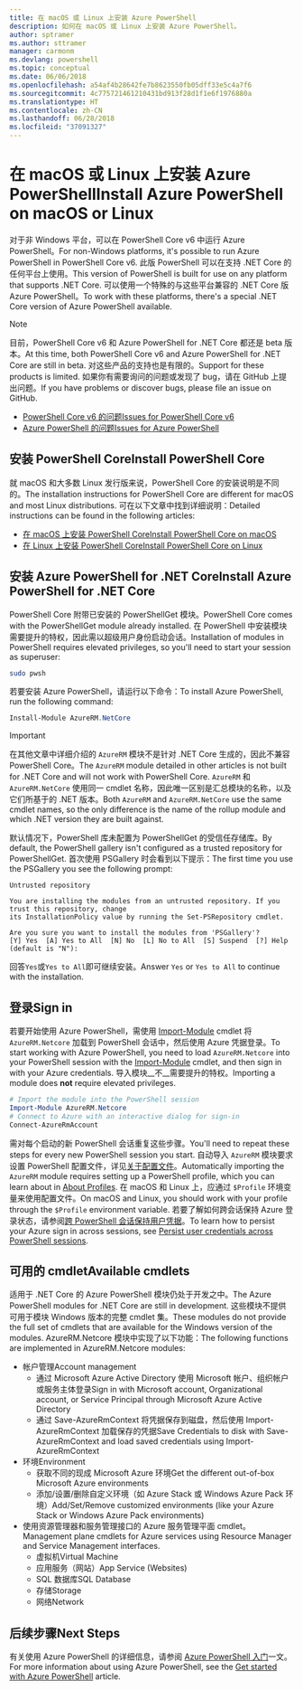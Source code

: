 ```yaml
---
title: 在 macOS 或 Linux 上安装 Azure PowerShell
description: 如何在 macOS 或 Linux 上安装 Azure PowerShell。
author: sptramer
ms.author: sttramer
manager: carmonm
ms.devlang: powershell
ms.topic: conceptual
ms.date: 06/06/2018
ms.openlocfilehash: a54af4b28642fe7b8623550fb05dff33e5c4a7f6
ms.sourcegitcommit: 4c775721461210431bd913f28d1f1e6f1976880a
ms.translationtype: HT
ms.contentlocale: zh-CN
ms.lasthandoff: 06/28/2018
ms.locfileid: "37091327"
---
```

# <a name="install-azure-powershell-on-macos-or-linux"></a><span data-ttu-id="48a12-103">在 macOS 或 Linux 上安装 Azure PowerShell</span><span class="sxs-lookup"><span data-stu-id="48a12-103">Install Azure PowerShell on macOS or Linux</span></span>

<span data-ttu-id="48a12-104">对于非 Windows 平台，可以在 PowerShell Core v6 中运行 Azure PowerShell。</span><span class="sxs-lookup"><span data-stu-id="48a12-104">For non-Windows platforms, it's possible to run Azure PowerShell in PowerShell Core v6.</span></span> <span data-ttu-id="48a12-105">此版 PowerShell 可以在支持 .NET Core 的任何平台上使用。</span><span class="sxs-lookup"><span data-stu-id="48a12-105">This version of PowerShell is built for use on any platform that supports .NET Core.</span></span> <span data-ttu-id="48a12-106">可以使用一个特殊的与这些平台兼容的 .NET Core 版 Azure PowerShell。</span><span class="sxs-lookup"><span data-stu-id="48a12-106">To work with these platforms, there's a special .NET Core version of Azure PowerShell available.</span></span>

> [!NOTE]
> <span data-ttu-id="48a12-107">目前，PowerShell Core v6 和 Azure PowerShell for .NET Core 都还是 beta 版本。</span><span class="sxs-lookup"><span data-stu-id="48a12-107">At this time, both PowerShell Core v6 and Azure PowerShell for .NET Core are still in beta.</span></span>
> <span data-ttu-id="48a12-108">对这些产品的支持也是有限的。</span><span class="sxs-lookup"><span data-stu-id="48a12-108">Support for these products is limited.</span></span> <span data-ttu-id="48a12-109">如果你有需要询问的问题或发现了 bug，请在 GitHub 上提出问题。</span><span class="sxs-lookup"><span data-stu-id="48a12-109">If you have problems or discover bugs, please file an issue on GitHub.</span></span>
>
> * [<span data-ttu-id="48a12-110">PowerShell Core v6 的问题</span><span class="sxs-lookup"><span data-stu-id="48a12-110">Issues for PowerShell Core v6</span></span>](https://github.com/PowerShell/PowerShell/issues)
> * [<span data-ttu-id="48a12-111">Azure PowerShell 的问题</span><span class="sxs-lookup"><span data-stu-id="48a12-111">Issues for Azure PowerShell</span></span>](https://github.com/azure/azure-docs-powershell/issues)

## <a name="install-powershell-core"></a><span data-ttu-id="48a12-112">安装 PowerShell Core</span><span class="sxs-lookup"><span data-stu-id="48a12-112">Install PowerShell Core</span></span>

<span data-ttu-id="48a12-113">就 macOS 和大多数 Linux 发行版来说，PowerShell Core 的安装说明是不同的。</span><span class="sxs-lookup"><span data-stu-id="48a12-113">The installation instructions for PowerShell Core are different for macOS and most Linux distributions.</span></span>
<span data-ttu-id="48a12-114">可在以下文章中找到详细说明：</span><span class="sxs-lookup"><span data-stu-id="48a12-114">Detailed instructions can be found in the following articles:</span></span>

- [<span data-ttu-id="48a12-115">在 macOS 上安装 PowerShell Core</span><span class="sxs-lookup"><span data-stu-id="48a12-115">Install PowerShell Core on macOS</span></span>](/powershell/scripting/setup/installing-powershell-core-on-macos)
- [<span data-ttu-id="48a12-116">在 Linux 上安装 PowerShell Core</span><span class="sxs-lookup"><span data-stu-id="48a12-116">Install PowerShell Core on Linux</span></span>](/powershell/scripting/setup/installing-powershell-core-on-linux)

## <a name="install-azure-powershell-for-net-core"></a><span data-ttu-id="48a12-117">安装 Azure PowerShell for .NET Core</span><span class="sxs-lookup"><span data-stu-id="48a12-117">Install Azure PowerShell for .NET Core</span></span>

<span data-ttu-id="48a12-118">PowerShell Core 附带已安装的 PowerShellGet 模块。</span><span class="sxs-lookup"><span data-stu-id="48a12-118">PowerShell Core comes with the PowerShellGet module already installed.</span></span> <span data-ttu-id="48a12-119">在 PowerShell 中安装模块需要提升的特权，因此需以超级用户身份启动会话。</span><span class="sxs-lookup"><span data-stu-id="48a12-119">Installation of modules in PowerShell requires elevated privileges, so you'll need to start your session as superuser:</span></span>

```bash
sudo pwsh
```

<span data-ttu-id="48a12-120">若要安装 Azure PowerShell，请运行以下命令：</span><span class="sxs-lookup"><span data-stu-id="48a12-120">To install Azure PowerShell, run the following command:</span></span>

```powershell
Install-Module AzureRM.NetCore
```

> [!IMPORTANT]
> <span data-ttu-id="48a12-121">在其他文章中详细介绍的 `AzureRM` 模块不是针对 .NET Core 生成的，因此不兼容 PowerShell Core。</span><span class="sxs-lookup"><span data-stu-id="48a12-121">The `AzureRM` module detailed in other articles is not built for .NET Core and will not work with PowerShell Core.</span></span> <span data-ttu-id="48a12-122">`AzureRM` 和 `AzureRM.NetCore` 使用同一 cmdlet 名称，因此唯一区别是汇总模块的名称，以及它们所基于的 .NET 版本。</span><span class="sxs-lookup"><span data-stu-id="48a12-122">Both `AzureRM` and `AzureRM.NetCore` use the same cmdlet names, so the only difference is the name of the rollup module and which .NET version they are built against.</span></span>

<span data-ttu-id="48a12-123">默认情况下，PowerShell 库未配置为 PowerShellGet 的受信任存储库。</span><span class="sxs-lookup"><span data-stu-id="48a12-123">By default, the PowerShell gallery isn't configured as a trusted repository for PowerShellGet.</span></span> <span data-ttu-id="48a12-124">首次使用 PSGallery 时会看到以下提示：</span><span class="sxs-lookup"><span data-stu-id="48a12-124">The first time you use the PSGallery you see the following prompt:</span></span>

```output
Untrusted repository

You are installing the modules from an untrusted repository. If you trust this repository, change
its InstallationPolicy value by running the Set-PSRepository cmdlet.

Are you sure you want to install the modules from 'PSGallery'?
[Y] Yes  [A] Yes to All  [N] No  [L] No to All  [S] Suspend  [?] Help (default is "N"):
```

<span data-ttu-id="48a12-125">回答`Yes`或`Yes to All`即可继续安装。</span><span class="sxs-lookup"><span data-stu-id="48a12-125">Answer `Yes` or `Yes to All` to continue with the installation.</span></span>

## <a name="sign-in"></a><span data-ttu-id="48a12-126">登录</span><span class="sxs-lookup"><span data-stu-id="48a12-126">Sign in</span></span>

<span data-ttu-id="48a12-127">若要开始使用 Azure PowerShell，需使用 [Import-Module](/powershell/module/Microsoft.PowerShell.Core/Import-Module) cmdlet 将 `AzureRM.Netcore` 加载到 PowerShell 会话中，然后使用 Azure 凭据登录。</span><span class="sxs-lookup"><span data-stu-id="48a12-127">To start working with Azure PowerShell, you need to load `AzureRM.Netcore` into your PowerShell session with the [Import-Module](/powershell/module/Microsoft.PowerShell.Core/Import-Module) cmdlet, and then sign in with your Azure credentials.</span></span> <span data-ttu-id="48a12-128">导入模块__不__需要提升的特权。</span><span class="sxs-lookup"><span data-stu-id="48a12-128">Importing a module does __not__ require elevated privileges.</span></span>

```powershell
# Import the module into the PowerShell session
Import-Module AzureRM.Netcore
# Connect to Azure with an interactive dialog for sign-in
Connect-AzureRmAccount
```

<span data-ttu-id="48a12-129">需对每个启动的新 PowerShell 会话重复这些步骤。</span><span class="sxs-lookup"><span data-stu-id="48a12-129">You'll need to repeat these steps for every new PowerShell session you start.</span></span> <span data-ttu-id="48a12-130">自动导入 `AzureRM` 模块要求设置 PowerShell 配置文件，详见[关于配置文件](/powershell/module/microsoft.powershell.core/about/about_profiles)。</span><span class="sxs-lookup"><span data-stu-id="48a12-130">Automatically importing the `AzureRM` module requires setting up a PowerShell profile, which you can learn about in [About Profiles](/powershell/module/microsoft.powershell.core/about/about_profiles).</span></span>
<span data-ttu-id="48a12-131">在 macOS 和 Linux 上，应通过 `$Profile` 环境变量来使用配置文件。</span><span class="sxs-lookup"><span data-stu-id="48a12-131">On macOS and Linux, you should work with your profile through the `$Profile` environment variable.</span></span> <span data-ttu-id="48a12-132">若要了解如何跨会话保持 Azure 登录状态，请参阅[跨 PowerShell 会话保持用户凭据](context-persistence.md)。</span><span class="sxs-lookup"><span data-stu-id="48a12-132">To learn how to persist your Azure sign in across sessions, see [Persist user credentials across PowerShell sessions](context-persistence.md).</span></span>

## <a name="available-cmdlets"></a><span data-ttu-id="48a12-133">可用的 cmdlet</span><span class="sxs-lookup"><span data-stu-id="48a12-133">Available cmdlets</span></span>

<span data-ttu-id="48a12-134">适用于 .NET Core 的 Azure PowerShell 模块仍处于开发之中。</span><span class="sxs-lookup"><span data-stu-id="48a12-134">The Azure PowerShell modules for .NET Core are still in development.</span></span> <span data-ttu-id="48a12-135">这些模块不提供可用于模块 Windows 版本的完整 cmdlet 集。</span><span class="sxs-lookup"><span data-stu-id="48a12-135">These modules do not provide the full set of cmdlets that are available for the Windows version of the modules.</span></span> <span data-ttu-id="48a12-136">AzureRM.Netcore 模块中实现了以下功能：</span><span class="sxs-lookup"><span data-stu-id="48a12-136">The following functions are implemented in AzureRM.Netcore modules:</span></span>

* <span data-ttu-id="48a12-137">帐户管理</span><span class="sxs-lookup"><span data-stu-id="48a12-137">Account management</span></span>
  - <span data-ttu-id="48a12-138">通过 Microsoft Azure Active Directory 使用 Microsoft 帐户、组织帐户或服务主体登录</span><span class="sxs-lookup"><span data-stu-id="48a12-138">Sign in with Microsoft account, Organizational account, or Service Principal through Microsoft Azure Active Directory</span></span>
  - <span data-ttu-id="48a12-139">通过 Save-AzureRmContext 将凭据保存到磁盘，然后使用 Import-AzureRmContext 加载保存的凭据</span><span class="sxs-lookup"><span data-stu-id="48a12-139">Save Credentials to disk with Save-AzureRmContext and load saved credentials using Import-AzureRmContext</span></span>
* <span data-ttu-id="48a12-140">环境</span><span class="sxs-lookup"><span data-stu-id="48a12-140">Environment</span></span>
  - <span data-ttu-id="48a12-141">获取不同的现成 Microsoft Azure 环境</span><span class="sxs-lookup"><span data-stu-id="48a12-141">Get the different out-of-box Microsoft Azure environments</span></span>
  - <span data-ttu-id="48a12-142">添加/设置/删除自定义环境（如 Azure Stack 或 Windows Azure Pack 环境）</span><span class="sxs-lookup"><span data-stu-id="48a12-142">Add/Set/Remove customized environments (like your Azure Stack or Windows Azure Pack environments)</span></span>
* <span data-ttu-id="48a12-143">使用资源管理器和服务管理接口的 Azure 服务管理平面 cmdlet。</span><span class="sxs-lookup"><span data-stu-id="48a12-143">Management plane cmdlets for Azure services using Resource Manager and Service Management interfaces.</span></span>
  - <span data-ttu-id="48a12-144">虚拟机</span><span class="sxs-lookup"><span data-stu-id="48a12-144">Virtual Machine</span></span>
  - <span data-ttu-id="48a12-145">应用服务（网站）</span><span class="sxs-lookup"><span data-stu-id="48a12-145">App Service (Websites)</span></span>
  - <span data-ttu-id="48a12-146">SQL 数据库</span><span class="sxs-lookup"><span data-stu-id="48a12-146">SQL Database</span></span>
  - <span data-ttu-id="48a12-147">存储</span><span class="sxs-lookup"><span data-stu-id="48a12-147">Storage</span></span>
  - <span data-ttu-id="48a12-148">网络</span><span class="sxs-lookup"><span data-stu-id="48a12-148">Network</span></span>

## <a name="next-steps"></a><span data-ttu-id="48a12-149">后续步骤</span><span class="sxs-lookup"><span data-stu-id="48a12-149">Next Steps</span></span>

<span data-ttu-id="48a12-150">有关使用 Azure PowerShell 的详细信息，请参阅 [Azure PowerShell 入门](get-started-azureps.md)一文。</span><span class="sxs-lookup"><span data-stu-id="48a12-150">For more information about using Azure PowerShell, see the [Get started with Azure PowerShell](get-started-azureps.md) article.</span></span>
